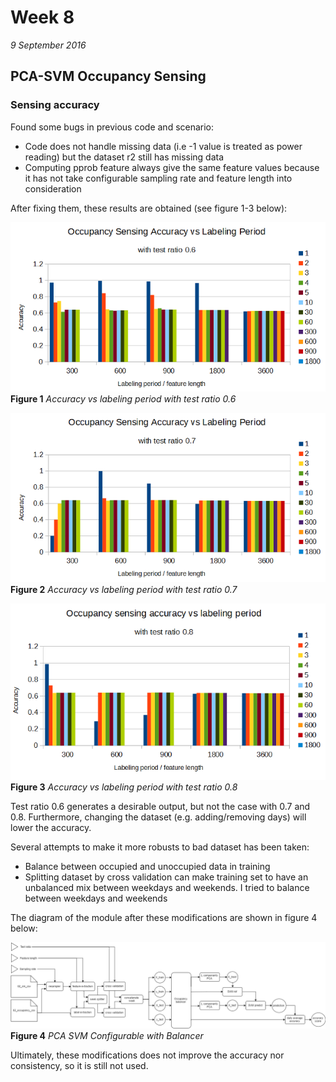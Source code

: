 # Week 8
*9 September 2016*

## PCA-SVM Occupancy Sensing
### Sensing accuracy
Found some bugs in previous code and scenario:
* Code does not handle missing data (i.e -1 value is treated as power reading) but the dataset r2 still has missing data
* Computing pprob feature always give the same feature values because it has not take configurable sampling rate and feature length into consideration

After fixing them, these results are obtained (see figure 1-3 below):
	
![Chart 0.6 test ratio](../images/week8/acc-06-v2.PNG)<br>
    **Figure 1** *Accuracy vs labeling period with test ratio 0.6*
	
![Chart 0.7 test ratio](../images/week8/acc-07-v2.PNG)<br>
    **Figure 2** *Accuracy vs labeling period with test ratio 0.7*
	
![Chart 0.8 test ratio](../images/week8/acc-08-v2.PNG)<br>
    **Figure 3** *Accuracy vs labeling period with test ratio 0.8*

Test ratio 0.6 generates a desirable output, but not the case with 0.7 and 0.8. Furthermore, changing the dataset (e.g. adding/removing days) will lower the accuracy.

Several attempts to make it more robusts to bad dataset has been taken:
* Balance between occupied and unoccupied data in training
* Splitting dataset by cross validation can make training set to have an unbalanced mix between weekdays and weekends. I tried to balance between weekdays and weekends

The diagram of the module after these modifications are shown in figure 4 below:

![PCA SVM Configurable with Balancer](../images/week8/pcasvmcvconf_balancer.png)<br>
    **Figure 4** *PCA SVM Configurable with Balancer*
	
Ultimately, these modifications does not improve the accuracy nor consistency, so it is still not used.